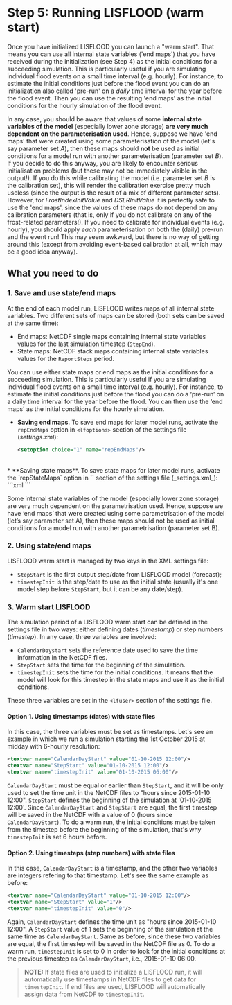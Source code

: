 # Step 5: Running LISFLOOD (warm start)

Once you have initialized LISFLOOD you can launch a "warm start". That means you can use all internal state variables ('end maps') that you have received during the initialization (see Step 4) as the initial conditions for a succeeding simulation. 
This is particularly useful if you are simulating individual flood events on a small time interval (e.g. hourly). For instance, to estimate the initial conditions just before the flood event you can do an initialization also called 'pre-run' on a *daily* time interval for the year before the flood event. Then you  can use the resulting 'end maps' as the initial conditions for the hourly simulation of the flood event.

In any case, you should be aware that values of some **internal state variables of the model** (especially lower zone storage) **are very much dependent on the parameterisation used**. Hence, suppose we have 'end maps' that were created using some parameterisation of the model (let's say parameter set *A*), then these maps should **not** be used as initial conditions for a model run with another parameterisation (parameter set *B*). If you decide to do this anyway, you are likely to encounter serious initialisation problems (but these may not be immediately visible in the output!). If you do this while calibrating the model (i.e. parameter set *B* is the calibration set), this will render the calibration exercise pretty much useless (since the output is the result of a mix of different parameter sets). However, for *FrostIndexInitValue* and *DSLRInitValue* it is perfectly safe to use the 'end maps', since the values of these maps do not depend on any calibration parameters (that is, only if you do not calibrate on any of the frost-related parameters!). If you need to calibrate for individual events (e.g. hourly), you should apply *each* parameterisation on both the (daily) pre-run and the event run! This may seem awkward, but there is no way of getting around this (except from avoiding event-based calibration at all, which may be a good idea anyway).

## What you need to do

### 1. Save and use state/end maps

At the end of each model run, LISFLOOD writes maps of all internal state variables. Two different sets of maps can be stored (both sets can be saved at the same time):

- End maps: NetCDF single maps containing internal state variables values for the last simulation timestep (`StepEnd`).
- State maps: NetCDF stack maps containing internal state variables values for the `ReportSteps` period.

You can use either state maps or end maps as the initial conditions for a succeeding simulation. This is particularly useful if you are simulating individual flood events on a small time interval (e.g. hourly). For instance, to estimate the initial conditions just before the flood you can do a ‘pre-run’ on a daily time interval for the year before the flood. You can then use the ‘end maps’ as the initial conditions for the hourly simulation.

* **Saving end maps**. To save end maps for later model runs, activate the `repEndMaps` option in `<lfoptions>` section of the settings file (_settings.xml_):
    ```xml
    <setoption choice="1" name="repEndMaps"/>
    ```
<br>
* **Saving state maps**. To save state maps for later model runs, activate the `repStateMaps` option in `<lfoptions>` section of the settings file (_settings.xml_):
    ```xml
    <setoption choice="1" name="repStateMaps"/>
    ```
  
Some internal state variables of the model (especially lower zone storage) are very much dependent on the parametrisation used. Hence, suppose we have ‘end maps’ that were created using some parametrisation of the model (let’s say parameter set A), then these maps should not be used as initial conditions for a model run with another parametrisation (parameter set B).

### 2. Using state/end maps

LISFLOOD warm start is managed by two keys in the XML settings file:

- `StepStart` is the first output step/date from LISFLOOD model (forecast);
- `timestepInit` is the step/date to use as the initial state (usually it's one model step before `StepStart`, but it can be any date/step).

### 3. Warm start LISFLOOD

The simulation period of a LISFLOOD warm start can be defined in the settings file in two ways: either defining dates (_timestamp_) or step numbers (_timestep_). In any case, three variables are involved:

* `CalendarDaystart` sets the reference date used to save the time information in the NetCDF files.
* `StepStart` sets the time for the beginning of the simulation.
* `timestepInit` sets the time for the initial conditions. It means that the model will look for this timestep in the state maps and use it as the initial conditions.

These three variables are set in the `<lfuser>` section of the settings file.

#### Option 1. Using timestamps (dates) with state files

In this case, the three variables must be set as timestamps. Let's see an example in which we run a simulation starting the 1st October 2015 at midday with 6-hourly resolution:

```xml
<textvar name="CalendarDayStart" value="01-10-2015 12:00"/>
<textvar name="StepStart" value="01-10-2015 12:00"/>
<textvar name="timestepInit" value="01-10-2015 06:00"/>
```

`CalendarDayStart` must be equal or earlier than `StepStart`, and it will be only used to set the time unit in the NetCDF files to "hours since 2015-01-10 12:00". `StepStart` defines the beginning of the simulation at '01-10-2015 12:00'. Since `CalendarDayStart` and `StepStart` are equal, the first timestep will be saved in the NetCDF with a value of 0 (hours since `CalendarDayStart`). To do a warm run, the initial conditions must be taken from the timestep before the beginning of the simulation, that's why `timestepInit` is set 6 hours before.

#### Option 2. Using timesteps (step numbers) with state files

In this case, `CalendarDayStart` is a timestamp, and the other two variables are integers refering to that timestamp. Let's see the same example as before:

```xml
<textvar name="CalendarDayStart" value="01-10-2015 12:00"/>
<textvar name="StepStart" value="1"/>
<textvar name="timestepInit" value="0"/>
```

Again, `CalendarDayStart` defines the time unit as "hours since 2015-01-10 12:00". A `StepStart` value of 1 sets the beginning of the simulation at the same time as `CalendarDayStart`. Same as before, since these two variables are equal, the first timestep will be saved in the NetCDF file as 0. To do a warm run, `timestepInit` is set to 0 in order to look for the initial conditions at the previous timestep as `CalendarDayStart`, i.e., 2015-01-10 06:00.

> **NOTE:** If state files are used to initialize a LISFLOOD run, it will automatically use timestamps in NetCDF files to get data for `timestepInit`. If end files are used, LISFLOOD will automatically assign data from NetCDF to `timestepInit`.